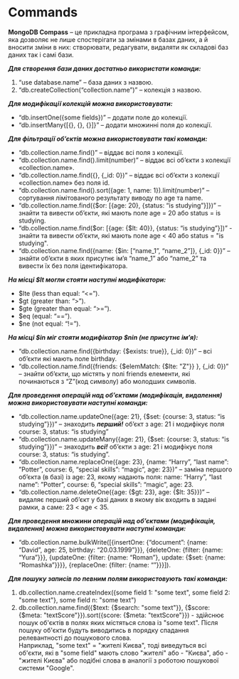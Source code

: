 # Commands

**MongoDB Compass** – це прикладна програма з графічним інтерфейсом, яка дозволяє не лише спостерігати за змінами в базах даних, 
а й вносити зміни в них: створювати, редагувати, видаляти як складові баз даних так і самі бази.  

***Для створення бази даних достатньо використати команди:***  
1. “use database.name” – база даних  з назвою.  
2. “db.createCollection(“collection.name”)” – колекція з назвою.  

***Для модифікації колекцій можна використовувати:***  
- “db.insertOne({some fields})” – додати поле до колекції.  
- “db.insertMany{[{}, {}, {}]}” – додати множинні поля до колекції.  

***Для фільтрації об’єктів можна використовувати такі команди:***  
- “db.collection.name.find()” – віддає всі поля з колекції.  
- “db.collection.name.find().limit(number)” – віддає всі об’єкти з колекції «collection.name».  
- “db.collection.name.find({}, {_id: 0})” – віддає всі об’єкти з колекції «collection.name» без поля id.  
- “db.collection.name.find().sort({age: 1, name: 1}).limit(number)” – сортування лімітованого результату виводу по age та name.  
- “db.collection.name.find({$or: [{age: 20}, {status: “is studying”}]})” – знайти та вивести об’єкти, які мають поле age = 20 або status = is studying.  
- “db.collection.name.find($or: [{age: {$lt: 40}}, {status: “is studying”}])” - знайти та вивести об’єкти, які мають поле age < 40 або status = "is studying".  
- “db.collection.name.find({name: {$in: [“name_1”, “name_2”]}, {_id: 0}}” – знайти об’єкти в яких присутнє ім’я “name_1” або  “name_2” та вивести їх без поля ідентифікатора.  

***На місці $lt могли стояти наступні модифікатори:***
-	$lte (less than equal: “<=”).  
-	$gt (greater than: “>”).  
-	$gte (greater than equal: “>=”).  
-	$eq (equal: “==”).  
-	$ne (not equal: “!=”).  

***На місці $in міг стояти модифікатор $nin (не присутнє ім’я):***  
- “db.collection.name.find({birthday: {$exists: true}}, {_id: 0})” – всі об’єкти які мають поле birthday.  
- “db.collection.name.find({friends: {$elemMatch: {$lte: "Z"}} }, {_id: 0})” – знайти об’єкти, що містять у полі friends елементи, 
які починаються з “Z”(код символу) або молодших символів.  

***Для проведення операцій над об’єктами (модифікація, видалення) можна використовувати наступні команди:***  
- “db.collection.name.updateOne({age: 21}, {$set: {course: 3, status: “is studying”}})” – знаходить ***перший!*** об’єкт з age: 21 і модифікує поля course: 3, status: “is studying”  
- “db.collection.name.updateMany({age: 21}, {$set: {course: 3, status: “is studying”}})” – знаходить ***всі!***
об’єкти з age: 21 і модифікує поля course: 3, status: “is studying”.  
- “db.collection.name.replaceOne({age: 23}, {name: “Harry”, “last name”: ”Potter”, course: 6, “special skills”: “magic”, age: 23})” – 
заміна першого об’єкта (в базі) із age: 23, якому надають поля: name: “Harry”, “last name”: ”Potter”, course: 6, “special skills”: “magic”, age: 23.  
- “db.collection.name.deleteOne({age: {$gt: 23}, age: {$lt: 35}})” – видаляє перший об’єкт у базі даних в якому вік входить в задані рамки, а саме: 23 < age < 35.  

***Для проведення множини операцій над об’єктами (модифікація, видалення) можна використовувати наступні команди:***  
- “db.collection.name.bulkWrite([{insertOne: {“document”: {name: “David”, age: 25, birthday: “20.03.1999”}}}, 
{deleteOne: {filter: {name: “Yura”}}}, {updateOne: {filter: {name: “Roman”}, update: {$set: {name: “Romashka”}}}}, 
{replaceOne: {filter: {name: “”}}}]).  

***Для пошуку записів по певним полям використовують такі команди:***
1. db.collection.name.createIndex({some field 1: "some text", some field 2: "some text"}, some field n: "some text")
2. db.collection.name.find({$text: {$search: "some text"}}, {$score: {$meta: "textScore"}}).sort({score: {$meta: "textScore"}}) - 
здійснює пошук об'єктів в полях яких містяться слова із "some text". Після пошуку об'єкти будуть виводитись в порядку спадання релевантності до пошукового слова.  
Наприклад, "some text" = "жителі Києва", тоді виведуться всі об'єкти, які в "some field" мають слово "жителі" або - "Києва", 
або - "жителі Києва" або подібні слова в аналогії з роботою пошукової системи "Google".  
